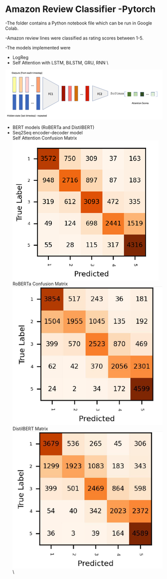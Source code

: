 # Amazon Review Classifier -Pytorch

-The folder contains a Python notebook file which can be run in Google Colab.

-Amazon review lines were classified as rating scores between 1-5.

-The models implemented were
  - LogReg
  - Self Attention with LSTM, BiLSTM, GRU, RNN \
  
  
  ![](Self.png)
  


  
  
  - BERT models (RoBERTa and DistilBERT)
  - Seq2Seq encoder-decoder model \
  Self Attention Confusion Matrix \
  ![](confself.PNG) \
  RoBERTa Confusion Matrix \
  ![](roberta.PNG) \
  DistilBERT Matrix \
  ![](distilbert.PNG) \
  
  

  
  
